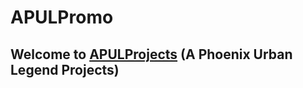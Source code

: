 # APULPromo
## Welcome to [APULProjects](https://apul-projects.github.io/) (A Phoenix Urban Legend Projects)

